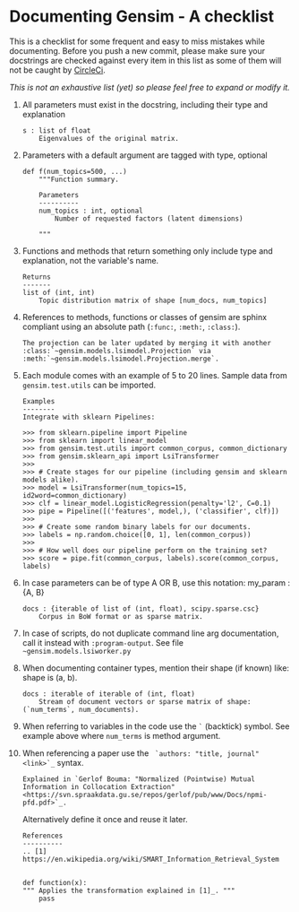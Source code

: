 # Documenting Gensim - A checklist

This is a checklist for some frequent and easy to miss mistakes while documenting.
Before you push a new commit, please make sure your docstrings are checked against every item in this list
as some of them will not be caught by [CircleCi](https://circleci.com/).

*This is not an exhaustive list (yet) so please feel free to expand or modify it.*


1. All parameters must exist in the docstring, including their type and explanation
	```
	s : list of float
		Eigenvalues of the original matrix.
	```

2. Parameters with a default argument are tagged with type, optional
	```
	def f(num_topics=500, ...)
		"""Function summary.

		Parameters
		----------
		num_topics : int, optional
			Number of requested factors (latent dimensions)

		"""
	```

3. Functions and methods that return something only include type and explanation, not the variable's name.
	```
	Returns
	-------
	list of (int, int)
		Topic distribution matrix of shape [num_docs, num_topics]
	```

4. References to methods, functions or classes of gensim are sphinx compliant using an absolute path (`:func:`, `:meth:`, `:class:`).
	
	```
	The projection can be later updated by merging it with another 
	:class:`~gensim.models.lsimodel.Projection` via :meth:`~gensim.models.lsimodel.Projection.merge`.
	```

5. Each module comes with an example of 5 to 20 lines. Sample data from `gensim.test.utils` can be imported.
	```
	Examples
	--------
	Integrate with sklearn Pipelines:

	>>> from sklearn.pipeline import Pipeline
	>>> from sklearn import linear_model
	>>> from gensim.test.utils import common_corpus, common_dictionary
	>>> from gensim.sklearn_api import LsiTransformer
	>>>
	>>> # Create stages for our pipeline (including gensim and sklearn models alike).
	>>> model = LsiTransformer(num_topics=15, id2word=common_dictionary)
	>>> clf = linear_model.LogisticRegression(penalty='l2', C=0.1)
	>>> pipe = Pipeline([('features', model,), ('classifier', clf)])
	>>>
	>>> # Create some random binary labels for our documents.
	>>> labels = np.random.choice([0, 1], len(common_corpus))
	>>>
	>>> # How well does our pipeline perform on the training set?
	>>> score = pipe.fit(common_corpus, labels).score(common_corpus, labels)
	```

6. In case parameters can be of type A OR B, use this notation: my_param : {A, B}
	```
	docs : {iterable of list of (int, float), scipy.sparse.csc}
		Corpus in BoW format or as sparse matrix.
	```

7. In case of scripts, do not duplicate command line arg documentation, call it instead with `:program-output`. See file `~gensim.models.lsiworker.py`

8. When documenting container types, mention their shape (if known) like: shape is (a, b).
	```
	docs : iterable of iterable of (int, float)
		Stream of document vectors or sparse matrix of shape: (`num_terms`, num_documents).
	```

9. When referring to variables in the code use the `` ` `` (backtick) symbol.
See example above where `num_terms` is method argument.

10. When referencing a paper use the `` `authors: "title, journal" <link>`_`` syntax.
	```
	Explained in `Gerlof Bouma: "Normalized (Pointwise) Mutual Information in Collocation Extraction"
	<https://svn.spraakdata.gu.se/repos/gerlof/pub/www/Docs/npmi-pfd.pdf>`_.
	```
	
	Alternatively define it once and reuse it later.
	```
	References
    ----------
    .. [1] https://en.wikipedia.org/wiki/SMART_Information_Retrieval_System


	def function(x):
	""" Applies the transformation explained in [1]_. """
		pass
	```









